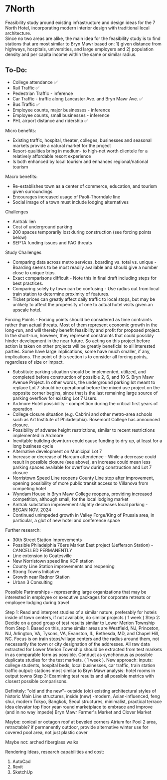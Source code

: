 # 7North


Feasibility study around existing infrastructure and design ideas for the 7 North Hotel, incorporating modern interior design with traditional local architecture.  
Since no two areas are alike, the main idea for the feasibility study is to find stations that are most similar to Bryn Mawr based on: 1) given distance from highways, hospitals, universities, and large employers and 2) population density and per capita income within the same or similar radius. 

## To-Do:

* College attendance ✅
* Rail Traffic ✅
* Pedestrian Traffic - inference
* Car Traffic - traffic along Lancaster Ave. and Bryn Mawr Ave. ✅
* Bus Traffic ✅
* Employee counts, major businesses - inference
* Employee counts, small businesses - inference
* PHL airport distance and ridership ✅


Micro benefits:
* Existing traffic, hospital, theater, colleges, businesses and seasonal markets provide a natural market for the project
* Resort-qualities bring in medium- to high-net worth clientele for a relatively affordable resort experience
* Is both enhanced by local tourism and enhances regional/national tourism

Macro benefits:
* Re-establishes town as a center of commerce, education, and tourism given surroundings
* Encourages increased usage of Paoli-Thorndale line
* Social image of a town must include lodging alternatives

Challenges
* Amtrak lien
* Cost of underground parking
* 200 spaces temporarily lost during construction (see forcing points below)
* SEPTA funding issues and PAO threats

Study Challenges 
* Comparing data across metro services, boarding vs. total vs. unique - Boarding seems to be most readily available and should give a number close to unique trips. 
* Exact comparisons difficult - Note this in final draft including steps for best practices. 
* Comparing solely by town can be confusing - Use radius out from local train station to determine proximity of features.
* Ticket prices can greatly affect daily traffic to local stops, but may be unlikely to affect the propensity of one to actual hotel visits given an upscale hotel. 

Forcing Points - Forcing points should be considered as time contraints rather than actual threats. Most of them represent economic growth in the long-run, and will thereby benefit feasibility and profit for proposed project. In the short-run, however, they represent constraints that could possibly hinder development in the near future. So acting on this project before action is taken on other projects will be greatly beneficial to all interested parties. Some have large implications, some have much smaller, if any, implications. The point of this section is to consider all forcing points, regardless of size or impact. 
* Substitute parking situation should be implemented, utilized, and completed before construction of possible 2, 6, and 10 S. Bryn Mawr Avenue Project. In other words, the underground parking lot meant to replace Lot 7 should be operational before the mixed use project on the opposite corner begins, since that is the last remaining large source of parking overflow for existing Lot 7 Users. 
*  Ardmore Hotel possibility - competition during the critical first years of operation
*  College closure situation (e.g. Cabrini and other metro-area schools such as Art Institute of Philadelphia). Rosemont College has announced closure. 
*  Possibility of adverse height restrictions, similar to recent restrictions implemented in Ardmore
*  Inevitable building downturn could cause funding to dry up, at least for a long business cycle
*  Alternative development on Municipal Lot 7
*  Increase or decrease of Harcum attendence - While a decrease could result in possible closure (see above), an increase could mean less parking spaces available for overflow during construction and Lot 7 closure
*  Norristown Speed Line reopens County Line stop after improvement, opening possibility of more public transit access to Villanova from competing hotel
*  Wyndam House in Bryn Mawr College reopens, providing increased competition, although small, for the local lodging market
*  Amtrak substation improvement slightly decreases local parking - BEGAN NOV. 2024
*  Continued unimpeded growth in Valley Forge/King of Prussia area, in particular, a glut of new hotel and conference space

Further research:
* 30th Street Station Improvements
* Possible Philadelphia 76ers Market East project (Jefferson Station) - CANCELLED PERMANENTLY
* Line extension to Coatesville
* New Norristown speed line KOP station
* County Line Station improvements and reopening
* Strong Towns Initiative
* Growth near Radnor Station
* Urban 3 Consulting

Possible Partnerships - representing large organizations that may be interested in employee or executive packages for corporate retreats or employee lodging during travel

Step 1: Read and interpret studies of a similar nature, preferably for hotels inside of town centers, if not available, do similar projects ( 1 week )
Step 2: Decide on a good group of test results similar to Lower Merion Township from Step 1. Based on this, some similar areas are Westfield, NJ, Princeton, NJ, Arlington, VA, Tysons, VA, Evanston, IL, Bethesda, MD, and Chapel Hill, NC. Focus is on train stops/village centers and the radius around them, not necessarily the town or city designation of the addresses. All raw data extracted for Lower Merion Township should be extracted from test markets in as comparable form as possible. Conduct as synchonous as possible duplicate studies for the test markets. ( 1 week ).
    New approach: inputs: college students, hospital beds, local businesses, car traffic, train station traffic output: stations most similar to Bryn Mawr analysis: hotel rooms in output towns
Step 3:
Examining test results and all possible metrics with closest possible comparisons. 



Definitely:
"old and the new"- outside (old) existing architectural styles of historic Main Line structures, inside (new) -modern, Asian-influenced, feng shui, modern Tokyo, Bangkok, Seoul structures, minimalist, practical
terrace idea
elevator top floor
year-round marketplace to embrace and improve (and in no way impede) Bryn Mawr Farmer's Market and Clover Market

Maybe:
conical or octagon roof at beveled corners
Atrium for Pool 2 area, retractable? if permanently outdoor, provide alternative winter use for covered pool area, not just plastic cover

Maybe not:
arched fiberglass walks


Rendering Ideas, research capabilities and cost:
1. AutoCad
2. Revit
3. SketchUp







